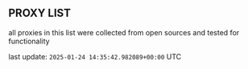 ## PROXY LIST

all proxies in this list were collected from open sources and tested for functionality

last update: `2025-01-24 14:35:42.982089+00:00` UTC